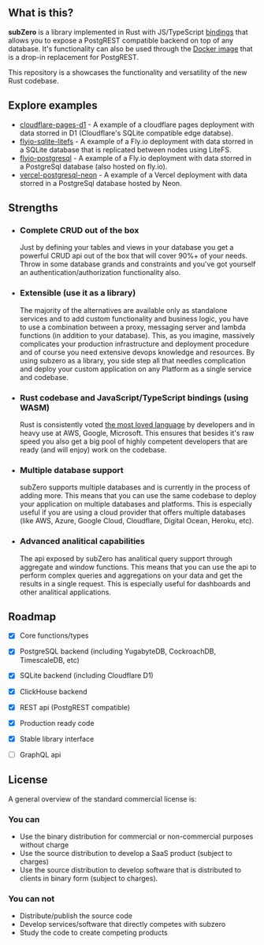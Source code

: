 ## What is this?

**subZero** is a library implemented in Rust with JS/TypeScript [bindings](https://www.npmjs.com/package/subzerocloud) that allows you to expose a PostgREST compatible backend on top of any database. It's functionality can also be used through the [Docker image](https://hub.docker.com/r/subzerocloud/subzero) that is a drop-in replacement for PostgREST.

This repository is a showcases the functionality and versatility of the new Rust codebase.

## Explore examples

- [cloudflare-pages-d1](cloudflare-pages-D1) - A example of a cloudflare pages deployment with data storred in D1 (Cloudflare's SQLite compatible edge databse).
- [flyio-sqlite-litefs](flyio-sqlite-litefs) - A example of a Fly.io deployment with data storred in a SQLite database that is replicated between nodes using LiteFS.
- [flyio-postgresql](flyio-postgresql) - A example of a Fly.io deployment with data storred in a PostgreSql database (also hosted on fly.io).
- [vercel-postgresql-neon](vercel-postgresql-neon) - A example of a Vercel deployment with data storred in a PostgreSql database hosted by Neon.


## Strengths

- ### Complete CRUD out of the box
    Just by defining your tables and views in your database you get a powerful CRUD api out of the box that will cover 90%+ of your needs. Throw in some database grands and constraints and you've got yourself an authentication/authorization functionality also.
- ### Extensible (use it as a library)
    The majority of the alternatives are available only as standalone services and to add custom functionality and business logic, you have to use a combination between a proxy, messaging server and lambda functions (in addition to your database). This, as you imagine, massively complicates your production infrastructure and deployment procedure and of course you need extensive devops knowledge and resources. By using subzero as a library, you side step all that needles complication and deploy your custom application on any Platform as a single service and codebase.
- ### Rust codebase and JavaScript/TypeScript bindings (using WASM)
    Rust is consistently voted [the most loved language](https://insights.stackoverflow.com/survey/2021#section-most-loved-dreaded-and-wanted-programming-scripting-and-markup-languages) by developers and in heavy use at AWS, Google, Microsoft. This ensures that besides it's raw speed you also get a big pool of highly competent developers that are ready (and will enjoy) work on the codebase.
- ### Multiple database support
    subZero supports multiple databases and is currently in the process of adding more. This means that you can use the same codebase to deploy your application on multiple databases and platforms. This is especially useful if you are using a cloud provider that offers multiple databases (like AWS, Azure, Google Cloud, Cloudflare, Digital Ocean, Heroku, etc).
- ### Advanced analitical capabilities
    The api exposed by subZero has analitical query support through aggregate and window functions. This means that you can use the api to perform complex queries and aggregations on your data and get the results in a single request. This is especially useful for dashboards and other analitical applications.

## Roadmap
- [x] Core functions/types
- [x] PostgreSQL backend (including YugabyteDB, CockroachDB, TimescaleDB, etc)
- [x] SQLite backend (including Cloudflare D1)
- [x] ClickHouse backend
- [x] REST api (PostgREST compatible)
- [x] Production ready code
- [x] Stable library interface
- [ ] GraphQL api




## License
A general overview of the standard commercial license is:
### You can
- Use the binary distribution for commercial or non-commercial purposes without charge 
- Use the source distribution to develop a SaaS product (subject to charges)
- Use the source distribution to develop software that is distributed to clients in binary form (subject to charges).
### You can not
- Distribute/publish the source code
- Develop services/software that directly competes with subzero
- Study the code to create competing products

